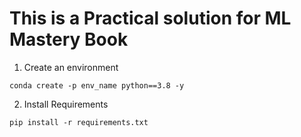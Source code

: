 
# This is a Practical solution for ML Mastery Book 

1. Create an environment
```
conda create -p env_name python==3.8 -y
```

2. Install Requirements
```
pip install -r requirements.txt
```
